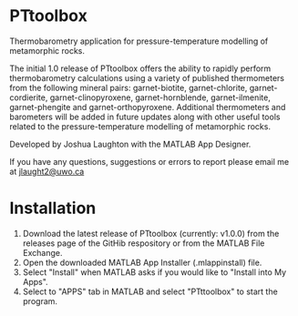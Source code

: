 # PTtoolbox
Thermobarometry application for pressure-temperature modelling of metamorphic rocks.

The initial 1.0 release of PTtoolbox offers the ability to rapidly perform thermobarometry calculations using a variety of published thermometers from the following mineral pairs: garnet-biotite, garnet-chlorite, garnet-cordierite, garnet-clinopyroxene, garnet-hornblende, garnet-ilmenite, garnet-phengite and garnet-orthopyroxene. Additional thermometers and barometers will be added in future updates along with other useful tools related to the pressure-temperature modelling of metamorphic rocks. 

Developed by Joshua Laughton with the MATLAB App Designer. 

If you have any questions, suggestions or errors to report please email me at jlaught2@uwo.ca

# Installation
1. Download the latest release of PTtoolbox (currently: v1.0.0) from the releases page of the GitHib respository or from the MATLAB File Exchange.
2. Open the downloaded MATLAB App Installer (.mlappinstall) file.
3. Select "Install" when MATLAB asks if you would like to "Install into My Apps".
4. Select to "APPS" tab in MATLAB and select "PTttoolbox" to start the program.
